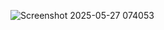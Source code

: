 ![Screenshot 2025-05-27 074053](https://github.com/user-attachments/assets/101004a1-2379-4af8-bde0-4e46e9866622)
